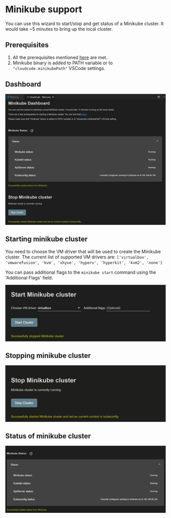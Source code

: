# Minikube support
You can use this wizard to start/stop and get status of a Minikube cluster. It would take ~5 minutes to bring up the local cluster.

## Prerequisites
1. All the prerequisites mentioned [here](https://kubernetes.io/docs/tasks/tools/install-minikube/#before-you-begin) are met.
2. Minikube binary is added to PATH variable or to `"cloudcode.minikubePath"` VSCode settings.

## Dashboard
![Dashboard](images/minikube/dashboard.png)

## Starting minikube cluster
You need to choose the VM driver that will be used to create the Minikube cluster. The current list of supported VM drivers are:
    `['virtualbox', 'vmwarefusion', 'kvm', 'xhyve', 'hyperv', 'hyperkit', 'kvm2', 'none']`

You can pass additional flags to the `minikube start` command using the 'Additional Flags' field.

![Starting cluster](images/minikube/starting.gif)

## Stopping minikube cluster
![Stopping cluster](images/minikube/stopping.gif)

## Status of minikube cluster
![Cluster status](images/minikube/status.gif)